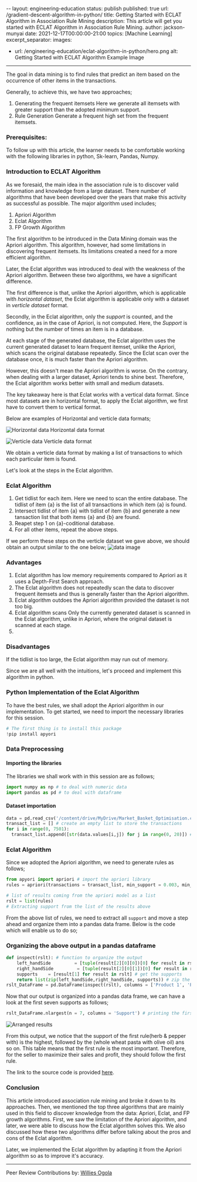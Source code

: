 --
layout: engineering-education
status: publish
published: true
url: /gradient-descent-algorithm-in-python/
title: Getting Started with ECLAT Algorithm in Association Rule Mining
description: This article will get you started with ECLAT Algorithm in Association Rule Mining.
author: jackson-munyai
date: 2021-12-17T00:00:00-21:00
topics: [Machine Learning]
excerpt_separator: <!--more-->
images:

  - url: /engineering-education/eclat-algorithm-in-python/hero.png 
    alt: Getting Started with ECLAT Algorithm Example Image
---
The goal in data mining is to find rules that predict an item based on the occurrence of other items in the transactions.
<!--more-->

Generally, to achieve this, we have two approaches;
1. Generating the frequent itemsets
Here we generate all itemsets with greater support than the adopted minimum support.
2. Rule Generation
Generate a frequent high set from the frequent itemsets.

### Prerequisites:
To follow up with this article, the learner needs to be comfortable working with the following libraries in python, Sk-learn, Pandas, Numpy.

### Introduction to ECLAT Algorithm
As we foresaid, the main idea in the association rule is to discover valid information and knowledge from a large dataset. There number of algorithms that have been developed over the years that make this activity as successful as possible. The major algorithm used includes;

1. Apriori Algorithm
2. Eclat Algorithm
3. FP Growth Algorithm

The first algorithm to be introduced in the Data Mining domain was the Apriori algorithm. This algorithm, however, had some limitations in discovering frequent itemsets. Its limitations created a need for a more efficient algorithm.

Later, the Eclat algorithm was introduced to deal with the weakness of the Apriori algorithm. Between these two algorithms, we have a significant difference.

The first difference is that, unlike the Apriori algorithm, which is applicable with *horizontal dataset*, the Eclat algorithm is applicable only with a dataset in *verticle dataset* format.

Secondly, in the Eclat algorithm, only the *support* is counted, and the confidence, as in the case of Apriori, is not computed. Here, the *Support* is nothing but the number of times an item is in a database.

At each stage of the generated database, the Eclat algorithm uses the current generated dataset to learn frequent itemset, unlike the Apriori, which scans the original database repeatedly. Since the Eclat scan over the database once, it is much faster than the Apriori algorithm.

However, this doesn't mean the Apriori algorithm is worse. On the contrary, when dealing with a larger dataset, Apriori tends to shine best. Therefore, the Eclat algorithm works better with small and medium datasets.

The key takeaway here is that Eclat works with a vertical data format. Since most datasets are in horizontal format, to apply the Eclat algorithm, we first have to convert them to vertical format.

Below are examples of Horizontal and verticle data formats;

![Horizontal data](/engineering-education/eclat-algorithm-in-python/horizontal.png)
Horizontal data format

![Verticle data](/engineering-education/eclat-algorithm-in-python/verticle-format.png)
Verticle data format

We obtain a verticle data format by making a list of transactions to which each particular item is found.

Let's look at the steps in the Eclat algorithm.

### Eclat Algorithm
1. Get tidlist for each item.
 Here we need to scan the entire database. The tidlist of item {a} is the list of all transactions in which item {a} is found.
2. Intersect tidlist of item {a} with tidlist of item {b} and generate a new tansaction list that both items {a} and {b} are found.
3. Reapet step 1 on {a}-coditional database.
4. For all other items, repeat the above steps.

If we perform these steps on the verticle dataset we gave above, we should obtain an output similar to the one below;
![data image](/engineering-education/eclat-algorithm-in-python/tid-set.png)


### Advantages
1. Eclat algorithm has low memory requirements compared to Apriori as it uses a Depth-First Search approach.
2. The Eclat algorithm does not repeatedly scan the data to discover frequent itemsets and thus is generally faster than the Apriori algorithm.
3. Eclat algorithm outdoes the Apriori algorithm provided the dataset is not too big. 
4. Eclat algorithm scans Only the currently generated dataset is scanned in the Eclat algorithm, unlike in Apriori, where the original dataset is scanned at each stage.
1. 
### Disadvantages
If the tidlist is too large, the Eclat algorithm may run out of memory.

Since we are all well with the intuitions, let's proceed and implement this algorithm in python.

### Python Implementation of the Eclat Algorithm
To have the best rules, we shall adopt the Apriori algorithm in our implementation. To get started, we need to import the necessary libraries for this session.

```python
# The first thing is to install this package
!pip install apyori

```
### Data Preprocessing
#### Importing the libraries
The libraries we shall work with in this session are as follows;

```python
import numpy as np # to deal with numeric data
import pandas as pd # to deal with dataframe

```
#### Dataset importation

```python
data = pd.read_csv('/content/drive/MyDrive/Market_Basket_Optimisation.csv', header = None) # read the dataset
transact_list = [] # create an empty list to store the transactions
for i in range(0, 7501):
  transact_list.append([str(data.values[i,j]) for j in range(0, 20)]) # add the transactions to the list created above

```
### Eclat Algorithm
Since we adopted the Apriori algorithm, we need to generate rules as follows;

```python
from apyori import apriori # import the apriori library
rules = apriori(transactions = transact_list, min_support = 0.003, min_confidence = 0.2, min_lift = 3, min_length = 2, max_length = 2) # generate rules

# list of results coming from the apriori model as a list
rslt = list(rules)
# Extracting support from the list of the results above

```

From the above list of rules, we need to extract all `support` and move a step ahead and organize them into a pandas data frame. Below is the code which will enable us to do so;

### Organizing the above output in a pandas dataframe
```python
def inspect(rslt): # function to organize the output
    left_handSide         = [tuple(result[2][0][0])[0] for result in rslt] # get the left hand side of the rules
    right_handSide         = [tuple(result[2][0][1])[0] for result in rslt] # get the right hand side of the rules
    supports    = [result[1] for result in rslt] # get the supports
    return list(zip(left_handSide,right_handSide, supports)) # zip the above three lists together
rslt_DataFrame = pd.DataFrame(inspect(rslt), columns = ['Product 1', 'Product 2', 'Support']) # create a pandas dataframe

```
Now that our output is organized into a pandas data frame, we can have a look at the first seven supports as follows;

```python
rslt_DataFrame.nlargest(n = 7, columns = 'Support') # printing the first 7 supports

```
![Arranged results](/engineering-education/eclat-algorithm-in-python/supports.png)
 
From this output, we notice that the support of the first rule(herb & pepper with) is the highest, followed by the (whole wheat pasta with olive oil) ans so on. This table means that the first rule is the most important. Therefore, for the seller to maximize their sales and profit, they should follow the first rule.

The link to the source code is provided [here](https://github.com/jacksonjate1/files/blob/main/eclat_algorithm.ipynb).

### Conclusion

This article introduced association rule mining and broke it down to its approaches. Then, we mentioned the top three algorithms that are mainly used in this field to discover knowledge from the data: Apriori, Eclat, and FP growth algorithms. First, we saw the limitation of the Apriori algorithm, and later, we were able to discuss how the Eclat algorithm solves this. We also discussed how these two algorithms differ before talking about the pros and cons of the Eclat algorithm.

Later, we implemented the Eclat algorithm by adapting it from the Apriori algorithm so as to improve it's accuracy.

---
Peer Review Contributions by: [Willies Ogola](/engineering-education/authors/willies-ogola/)
